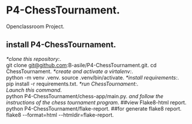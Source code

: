 # P4-ChessTournament. 
Openclassroom Project. 
## install P4-ChessTournament. 
_*clone this repository:_.   
git clone git@github.com:B-asile/P4-ChessTournament.git. 
cd ChessTournament. 
_*create and activate a virtalenv:_.  
python -m venv .venv. 
source .venv/bin/activate. 
_*install requirements:_.   
pip install -r requirements.txt. 
_*run ChessTournament:_.    
*Launch this command*.   
python P4-ChessTournament/chess-app/main.py. 
*and follow the instructions of the chess tournament program*. 
##view Flake8-html report. 
python P4-ChessTournament/flake-report. 
##for generate flake8 report.  
flake8 --format=html --htmldir=flake-report. 

